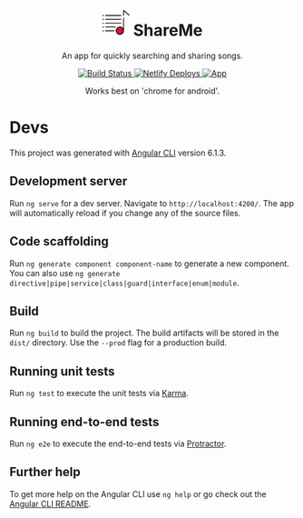 <h1 align="center">
  <img alt="Logo" src="https://raw.githubusercontent.com/AgentGhost/ShareMe/master/src/assets/icons/icon.svg" height="48">
  ShareMe
</h1>

<p align="center">
  An app for quickly searching and sharing songs.
</p>

<p align="center">
  <a href="https://travis-ci.com/AgentGhost/ShareMe">
    <img alt="Build Status" src="https://travis-ci.com/AgentGhost/ShareMe.svg?branch=master">
  </a>
  <a href="https://app.netlify.com/sites/shareme/deploys">
    <img alt="Netlify Deploys" src="https://img.shields.io/badge/deploys-shareme-00AD9F.svg?logo=netlify">
  </a>
  <a href="https://shareme.netlify.com">
    <img alt="App" src="https://img.shields.io/badge/app-shareme-crimson.svg?logo=angular">
  </a>
</p>

<p align="center">
  Works best on 'chrome for android'.
</p>

# Devs

This project was generated with [Angular CLI](https://github.com/angular/angular-cli) version 6.1.3.

## Development server

Run `ng serve` for a dev server. Navigate to `http://localhost:4200/`. The app will automatically reload if you change any of the source files.

## Code scaffolding

Run `ng generate component component-name` to generate a new component. You can also use `ng generate directive|pipe|service|class|guard|interface|enum|module`.

## Build

Run `ng build` to build the project. The build artifacts will be stored in the `dist/` directory. Use the `--prod` flag for a production build.

## Running unit tests

Run `ng test` to execute the unit tests via [Karma](https://karma-runner.github.io).

## Running end-to-end tests

Run `ng e2e` to execute the end-to-end tests via [Protractor](http://www.protractortest.org/).

## Further help

To get more help on the Angular CLI use `ng help` or go check out the [Angular CLI README](https://github.com/angular/angular-cli/blob/master/README.md).
